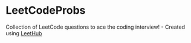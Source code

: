 # LeetCodeProbs
Collection of LeetCode questions to ace the coding interview! - Created using [LeetHub](https://github.com/QasimWani/LeetHub)
